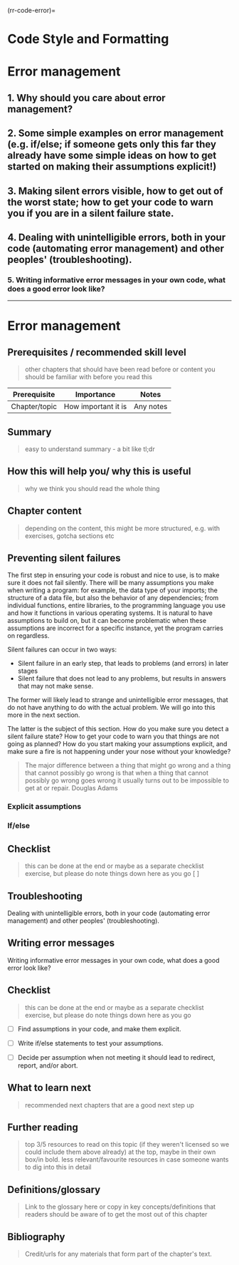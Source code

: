 (rr-code-error)=
# Code Style and Formatting



# Error management

## 1. Why should you care about error management?


## 2. Some simple examples on error management (e.g. if/else; if someone gets only this far they already have some simple ideas on how to get started on making their assumptions explicit!)


## 3. Making silent errors visible, how to get out of the worst state; how to get your code to warn you if you are in a silent failure state.


## 4. Dealing with unintelligible errors, both in your code (automating error management) and other peoples' (troubleshooting).


### 5. Writing informative error messages in your own code, what does a good error look like?

---

# Error management

## Prerequisites / recommended skill level
> other chapters that should have been read before or content you should be familiar with before you read this

| Prerequisite | Importance | Notes |
| -------------|----------|------|
| Chapter/topic | How important it is | Any notes |

## Summary
> easy to understand summary - a bit like tl;dr

## How this will help you/ why this is useful
> why we think you should read the whole thing

## Chapter content
> depending on the content, this might be more structured, e.g. with exercises, gotcha sections etc





## Preventing silent failures


The first step in ensuring your code is robust and nice to use, is to make sure it does not fail silently.
There will be many assumptions you make when writing a program: for example, the data type of your imports; the structure of a data file, but also the behavior of any dependencies; from individual functions, entire libraries, to the programming language you use and how it functions in various operating systems.
It is natural to have assumptions to build on, but it can become problematic when these assumptions are incorrect for a specific instance, yet the program carries on regardless.

Silent failures can occur in two ways:
- Silent failure in an early step, that leads to problems (and errors) in later stages
- Silent failure that does not lead to any problems, but results in answers that may not make sense.

The former will likely lead to strange and unintelligible error messages, that do not have anything to do with the actual problem.
We will go into this more in the next section.

The latter is the subject of this section.
How do you make sure you detect a silent failure state?
How to get your code to warn you that things are not going as planned?
How do you start making your assumptions explicit, and make sure a fire is not happening under your nose without your knowledge?

>The major difference between a thing that might go wrong and a thing that cannot possibly go wrong is that when a thing that cannot possibly go wrong goes wrong it usually turns out to be impossible to get at or repair.
> Douglas Adams

### Explicit assumptions



### If/else




###








## Checklist
> this can be done at the end or maybe as a separate checklist exercise, but please do note things down here as you go
[ ]


## Troubleshooting


Dealing with unintelligible errors, both in your code (automating error management) and other peoples' (troubleshooting).



## Writing error messages


Writing informative error messages in your own code, what does a good error look like?


## Checklist
> this can be done at the end or maybe as a separate checklist exercise, but please do note things down here as you go

- [ ] Find assumptions in your code, and make them explicit.
- [ ] Write if/else statements to test your assumptions.
- [ ] Decide per assumption when not meeting it should lead to redirect, report, and/or abort.


## What to learn next
> recommended next chapters that are a good next step up

## Further reading
> top 3/5 resources to read on this topic (if they weren't licensed so we could include them above already) at the top, maybe in their own box/in bold.
> less relevant/favourite resources in case someone wants to dig into this in detail

## Definitions/glossary
> Link to the glossary here or copy in key concepts/definitions that readers should be aware of to get the most out of this chapter

## Bibliography
> Credit/urls for any materials that form part of the chapter's text.

